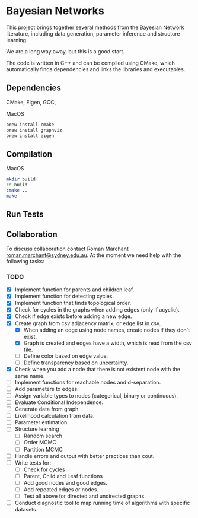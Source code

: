 # Bayesian Networks

This project brings together several methods from the Bayesian 
Network literature, including data generation, parameter inference and
structure learning. 

We are a long way away, but this is a good start.

The code is written in C++ and can be compiled using CMake, which
automatically finds dependencies and links the libraries and executables.

## Dependencies

CMake, Eigen, GCC,

MacOS

```bash
brew install cmake
brew install graphviz
brew install eigen
```

## Compilation

MacOS

```bash
mkdir build
cd build
cmake ..
make
```

## Run Tests


## Collaboration

To discuss collaboration contact Roman Marchant roman.marchant@sydney.edu.au.
At the moment we need help with the following tasks:

### TODO

- [x] Implement function for parents and children leaf.
- [x] Implement function for detecting cycles.
- [x] Implement function that finds topological order.
- [x] Check for cycles in the graphs when adding edges (only if acyclic).
- [x] Check if edge exists before adding a new edge.
- [x] Create graph from csv adjacency matrix, or edge list in csv.
    - [x] When adding an edge using node names, create nodes if they don't exist.
    - [x] Graph is created and edges have a width, which is read from the csv file.
    - [ ] Define color based on edge value.
    - [ ] Define transparency based on uncertainty.
- [x] Check when you add a node that there is not existent node with the same name.
- [ ] Implement functions for reachable nodes and d-separation.
- [ ] Add parameters to edges.
- [ ] Assign variable types to nodes (categorical, binary or continuous).
- [ ] Evaluate Conditional Independence.
- [ ] Generate data from graph.
- [ ] Likelihood calculation from data.
- [ ] Parameter estimation
- [ ] Structure learning
    - [ ] Random search
    - [ ] Order MCMC
    - [ ] Partition MCMC

- [ ] Handle errors and output with better practices than cout.
- [ ] Write tests for:
    - [ ] Check for cycles
    - [ ] Parent, Child and Leaf functions
    - [ ] Add good nodes and good edges.
    - [ ] Add repeated edges or nodes.
    - [ ] Test all above for directed and undirected graphs.
- [ ] Conduct diagnostic tool to map running time of algorithms with specific datasets.